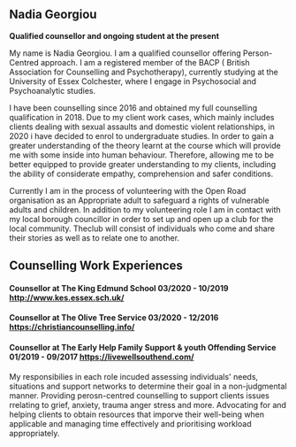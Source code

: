  

## Nadia Georgiou
**Qualified counsellor and ongoing student at the present**  

My name is Nadia Georgiou. I am a qualified counsellor offering Person-Centred approach. I am a registered member of the BACP ( British Association for Counselling and Psychotherapy), currently studying at the University of Essex Colchester, where I engage in Psychosocial and Psychoanalytic studies.

I have been counselling since 2016 and obtained my full counselling qualification in 2018. Due to my client work cases, which mainly includes clients dealing with sexual assaults and domestic violent relationships, in 2020 i have decided to enrol to undergraduate studies. In order to gain a greater understanding of the theory learnt at the course which will provide me with some inside into human behaviour. Therefore, allowing me to be better equipped to provide greater understanding to my clients, including the ability of considerate empathy, comprehension and safer conditions. 



Currently I am in the process of volunteering with the Open Road organisation as an Appropriate adult to safeguard a rights of vulnerable adults and children. In addition to my volunteering role I am in contact with my local borough councillor in order to set up and open up a club for the local community. Theclub will consist of individuals who come and share their stories as well as to relate one to another.    


##  Counselling Work Experiences

#### Counsellor at The King Edmund School                                        03/2020 - 10/2019  http://www.kes.essex.sch.uk/
#### Counsellor at The Olive Tree Service                                         03/2020 - 12/2016  https://christiancounselling.info/ 
#### Counsellor at The Early Help Family Support & youth Offending Service       01/2019 - 09/2017  https://livewellsouthend.com/
     
My responsibilies in each role incuded assessing individuals' needs, situations and support networks to determine their goal in a non-judgmental manner. Providing perosn-centred counselling to support clients issues rrelating to grief, anxiety, trauma anger stress and more. Advocating for and helping clients to obtain resources that imporve their well-being when applicable and managing time effectively and prioritising workload appropriately. 






